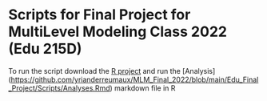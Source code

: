 # Scripts for Final Project for MultiLevel Modeling Class 2022 (Edu 215D)

To run the script download the [R project](https://github.com/yrianderreumaux/MLM_Final_2022/blob/main/Edu_Final_Project/Edu_Final_Project.Rproj) and run the [Analysis] (https://github.com/yrianderreumaux/MLM_Final_2022/blob/main/Edu_Final_Project/Scripts/Analyses.Rmd) markdown file in R
